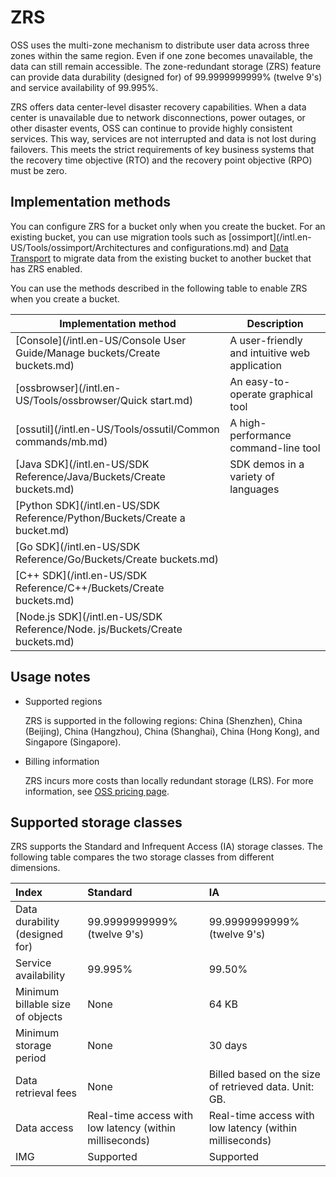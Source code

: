 # ZRS

OSS uses the multi-zone mechanism to distribute user data across three zones within the same region. Even if one zone becomes unavailable, the data can still remain accessible. The zone-redundant storage \(ZRS\) feature can provide data durability \(designed for\) of 99.9999999999% \(twelve 9's\) and service availability of 99.995%.

ZRS offers data center-level disaster recovery capabilities. When a data center is unavailable due to network disconnections, power outages, or other disaster events, OSS can continue to provide highly consistent services. This way, services are not interrupted and data is not lost during failovers. This meets the strict requirements of key business systems that the recovery time objective \(RTO\) and the recovery point objective \(RPO\) must be zero.

## Implementation methods

You can configure ZRS for a bucket only when you create the bucket. For an existing bucket, you can use migration tools such as [ossimport](/intl.en-US/Tools/ossimport/Architectures and configurations.md) and [Data Transport]() to migrate data from the existing bucket to another bucket that has ZRS enabled.

You can use the methods described in the following table to enable ZRS when you create a bucket.

|Implementation method|Description|
|---------------------|-----------|
|[Console](/intl.en-US/Console User Guide/Manage buckets/Create buckets.md)|A user-friendly and intuitive web application|
|[ossbrowser](/intl.en-US/Tools/ossbrowser/Quick start.md)|An easy-to-operate graphical tool|
|[ossutil](/intl.en-US/Tools/ossutil/Common commands/mb.md)|A high-performance command-line tool|
|[Java SDK](/intl.en-US/SDK Reference/Java/Buckets/Create buckets.md)|SDK demos in a variety of languages|
|[Python SDK](/intl.en-US/SDK Reference/Python/Buckets/Create a bucket.md)|
|[Go SDK](/intl.en-US/SDK Reference/Go/Buckets/Create buckets.md)|
|[C++ SDK](/intl.en-US/SDK Reference/C++/Buckets/Create buckets.md)|
|[Node.js SDK](/intl.en-US/SDK Reference/Node. js/Buckets/Create buckets.md)|

## Usage notes

-   Supported regions

    ZRS is supported in the following regions: China \(Shenzhen\), China \(Beijing\), China \(Hangzhou\), China \(Shanghai\), China \(Hong Kong\), and Singapore \(Singapore\).

-   Billing information

    ZRS incurs more costs than locally redundant storage \(LRS\). For more information, see [OSS pricing page](https://www.alibabacloud.com/zh/product/oss/pricing).


## Supported storage classes

ZRS supports the Standard and Infrequent Access \(IA\) storage classes. The following table compares the two storage classes from different dimensions.

|Index|Standard|IA|
|:----|:-------|:-|
|Data durability \(designed for\)|99.9999999999% \(twelve 9's\)|99.9999999999% \(twelve 9's\)|
|Service availability|99.995%|99.50%|
|Minimum billable size of objects|None|64 KB|
|Minimum storage period|None|30 days|
|Data retrieval fees|None|Billed based on the size of retrieved data. Unit: GB.|
|Data access|Real-time access with low latency \(within milliseconds\)|Real-time access with low latency \(within milliseconds\)|
|IMG|Supported|Supported|

